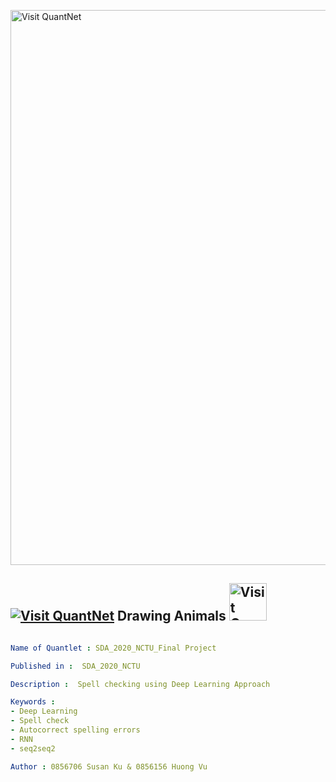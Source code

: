 [<img src="https://github.com/QuantLet/Styleguide-and-FAQ/blob/master/pictures/banner.png" width="888" alt="Visit QuantNet">](http://quantlet.de/)

## [<img src="https://github.com/QuantLet/Styleguide-and-FAQ/blob/master/pictures/qloqo.png" alt="Visit QuantNet">](http://quantlet.de/) **Drawing Animals** [<img src="https://github.com/QuantLet/Styleguide-and-FAQ/blob/master/pictures/QN2.png" width="60" alt="Visit QuantNet 2.0">](http://quantlet.de/)

```yaml

Name of Quantlet : SDA_2020_NCTU_Final Project

Published in :  SDA_2020_NCTU

Description :  Spell checking using Deep Learning Approach

Keywords : 
- Deep Learning
- Spell check
- Autocorrect spelling errors
- RNN
- seq2seq2

Author : 0856706 Susan Ku & 0856156 Huong Vu
